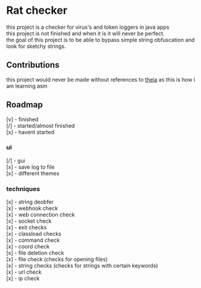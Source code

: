 # Rat checker
this project is a checker for virus's and token loggers in java apps<br>
this project is not finished and when it is it will never be perfect. <br>
the goal of this project is to be able to bypass simple string obfuscation and look for sketchy strings. <br>

## Contributions

this project would never be made without references to [theia](https://github.com/Tigermouthbear/Theia) as this is how i am learning asm

## Roadmap

[v] - finished<br>
[/] - started/almost finished<br>
[x] - havent started<br>

### ui
   [/] - gui <br>
   [x] - save log to file<br>
   [x]  - different themes<br>

### techniques
   [x] - string deobfer <br>
   [x] - webhook check <br>
   [x] - web connection check <br>
   [x] - socket check <br>
   [x] - exit checks <br>
   [x] - classload checks <br>
   [x] - command check <br>
   [x] - coord check <br>
   [x] - file deletion check <br>
   [x] - file check (checks for opening files) <br>
   [x] - string checks (checks for strings with certain keywords) <br>
   [x] - url check <br>
   [x] - ip check <br>
      
